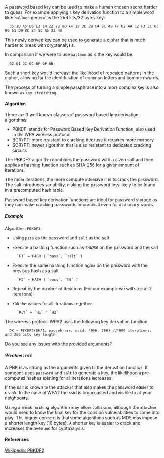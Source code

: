 
A password based key can be used to make a human chosen secret harder to guess. For example applying a key derivation function to a simple word like: `balloon` generates the 256 bits/32 bytes key: 

      35 1D A6 E0 E2 14 22 72 80 A4 19 3B 2B C4 BC 49 F7 82 AA C2 F3 EC 63 00 51 D9 8C 84 5C A6 33 4A

This newly derived key can be used to generate a cipher that is much harder to break with cryptanalysis.

In comparison if we were to use `balloon` as is the key would be:

      62 61 6C 6C 6F 6F 6E

Such a short key would increase the likelihood of repeated patterns in the cipher, allowing for the identification of common letters and common words.

The process of turning a simple passphrase into a more complex key is also known as `key stretching`.

#### Algorithm

There are 3 well known classes of password based key derivation algorithms:

- PBKDF: stands for Password Based Key Derivation Function, also used in the WPA wireless protocol
- BCRYPT: more resistant to cracking because it requires more memory
- SCRYPT: newer algorithm that is also resistant to dedicated cracking circuits

The PBKDF2 algorithm combines the password with a given salt and then applies a hashing function such as SHA-256 for a given amount of iterations.

The more iterations, the more compute intensive it is to crack the password. The salt introduces variability, making the password less likely to be found in a precomputed hash table.

Password based key derivation functions are ideal for password storage as they can make cracking passwords impractical even for dictionary words.

##### Example

Algorithm: `PBKDF2`

- Using `pass` as the password and `salt` as the salt
- Execute a hashing function such as `SHA256` on the password and the salt

        `H1` = HASH ( `pass`, `salt` )

- Execute the same hashing function again on the password with the previous hash as a salt

        `H2` = HASH ( `pass`, `H1` )

- Repeat by the number of iterations (For our example we will stop at 2 iterations)
- `XOR` the values for all iterations together

        `KEY` = `H1` ^ `H2` 

The wireless protocol WPA2 uses the following key derivation function:

      DK = PBKDF2(SHA1, passphrase, ssid, 4096, 256) //4096 iterations, and 256 bits key length

Do you see any issues with the provided arguments?

##### Weaknesses

A PBK is as strong as the arguments given to the derivation function. If someone uses `password` and `salt` to generate a key, the likelihood a pre-computed hashes existing for all iterations increases.

If the salt is known to the attacker that also makes the password easier to crack. In the case of WPA2 the ssid is broadcasted and visible to all your neighbours.

Using a weak hashing algorithm may allow collisions, although the attacker would need to know the final key for the collision vulnerabilities to come into play. The bigger concern is that some algorithms such as MD5 may impose a shorter length key (16 bytes). A shorter key is easier to crack and increases the avenues for cyptanalysis. 


#### References

[Wikipedia: PBKDF2](https://en.wikipedia.org/wiki/PBKDF2)



